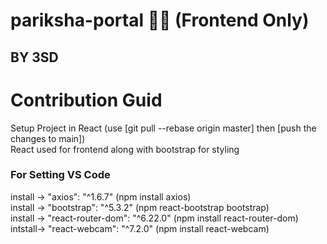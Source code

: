 # pariksha-portal 👔✨ (Frontend Only)
## BY 3SD

# Contribution Guid
Setup Project in React (use [git pull --rebase origin master] then [push the changes to main]) <br>
React used for frontend along with bootstrap for styling <br>
### For Setting VS Code
install -> "axios": "^1.6.7" (npm install axios) <br>
install -> "bootstrap": "^5.3.2" (npm react-bootstrap bootstrap) <br>
install -> "react-router-dom": "^6.22.0"  (npm install react-router-dom) <br>
intstall-> "react-webcam": "^7.2.0" (npm install react-webcam)<br>
